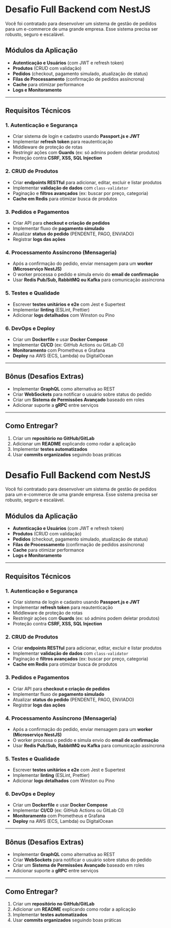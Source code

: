 # Desafio Full Backend com NestJS

Você foi contratado para desenvolver um sistema de gestão de pedidos para um e-commerce de uma grande empresa. Esse sistema precisa ser robusto, seguro e escalável.

## Módulos da Aplicação

- **Autenticação e Usuários** (com JWT e refresh token)
- **Produtos** (CRUD com validação)
- **Pedidos** (checkout, pagamento simulado, atualização de status)
- **Filas de Processamento** (confirmação de pedidos assíncrona)
- **Cache** para otimizar performance
- **Logs e Monitoramento**

---

## Requisitos Técnicos

### 1. Autenticação e Segurança
- Criar sistema de login e cadastro usando **Passport.js e JWT**
- Implementar **refresh token** para reautenticação
- Middleware de proteção de rotas
- Restringir ações com **Guards** (ex: só admins podem deletar produtos)
- Proteção contra **CSRF, XSS, SQL Injection**

### 2. CRUD de Produtos
- Criar **endpoints RESTful** para adicionar, editar, excluir e listar produtos
- Implementar **validação de dados** com `class-validator`
- Paginação e **filtros avançados** (ex: buscar por preço, categoria)
- **Cache em Redis** para otimizar busca de produtos

### 3. Pedidos e Pagamentos
- Criar API para **checkout e criação de pedidos**
- Implementar fluxo de **pagamento simulado**
- Atualizar **status do pedido** (PENDENTE, PAGO, ENVIADO)
- Registrar **logs das ações**

### 4. Processamento Assíncrono (Mensageria)
- Após a confirmação do pedido, enviar mensagem para um **worker (Microserviço NestJS)**
- O worker processa o pedido e simula envio do **email de confirmação**
- Usar **Redis Pub/Sub, RabbitMQ ou Kafka** para comunicação assíncrona

### 5. Testes e Qualidade
- Escrever **testes unitários e e2e** com Jest e Supertest
- Implementar **linting** (ESLint, Prettier)
- Adicionar **logs detalhados** com Winston ou Pino

### 6. DevOps e Deploy
- Criar um **Dockerfile** e usar **Docker Compose**
- Implementar **CI/CD** (ex: GitHub Actions ou GitLab CI)
- **Monitoramento** com Prometheus e Grafana
- **Deploy** na AWS (ECS, Lambda) ou DigitalOcean

---

## Bônus (Desafios Extras)

- Implementar **GraphQL** como alternativa ao REST
- Criar **WebSockets** para notificar o usuário sobre status do pedido
- Criar um **Sistema de Permissões Avançado** baseado em roles
- Adicionar suporte a **gRPC** entre serviços

---

## Como Entregar?

1. Criar um **repositório no GitHub/GitLab**
2. Adicionar um **README** explicando como rodar a aplicação
3. Implementar **testes automatizados**
4. Usar **commits organizados** seguindo boas práticas
# Desafio Full Backend com NestJS

Você foi contratado para desenvolver um sistema de gestão de pedidos para um e-commerce de uma grande empresa. Esse sistema precisa ser robusto, seguro e escalável.

## Módulos da Aplicação

- **Autenticação e Usuários** (com JWT e refresh token)
- **Produtos** (CRUD com validação)
- **Pedidos** (checkout, pagamento simulado, atualização de status)
- **Filas de Processamento** (confirmação de pedidos assíncrona)
- **Cache** para otimizar performance
- **Logs e Monitoramento**

---

## Requisitos Técnicos

### 1. Autenticação e Segurança
- Criar sistema de login e cadastro usando **Passport.js e JWT**
- Implementar **refresh token** para reautenticação
- Middleware de proteção de rotas
- Restringir ações com **Guards** (ex: só admins podem deletar produtos)
- Proteção contra **CSRF, XSS, SQL Injection**

### 2. CRUD de Produtos
- Criar **endpoints RESTful** para adicionar, editar, excluir e listar produtos
- Implementar **validação de dados** com `class-validator`
- Paginação e **filtros avançados** (ex: buscar por preço, categoria)
- **Cache em Redis** para otimizar busca de produtos

### 3. Pedidos e Pagamentos
- Criar API para **checkout e criação de pedidos**
- Implementar fluxo de **pagamento simulado**
- Atualizar **status do pedido** (PENDENTE, PAGO, ENVIADO)
- Registrar **logs das ações**

### 4. Processamento Assíncrono (Mensageria)
- Após a confirmação do pedido, enviar mensagem para um **worker (Microserviço NestJS)**
- O worker processa o pedido e simula envio do **email de confirmação**
- Usar **Redis Pub/Sub, RabbitMQ ou Kafka** para comunicação assíncrona

### 5. Testes e Qualidade
- Escrever **testes unitários e e2e** com Jest e Supertest
- Implementar **linting** (ESLint, Prettier)
- Adicionar **logs detalhados** com Winston ou Pino

### 6. DevOps e Deploy
- Criar um **Dockerfile** e usar **Docker Compose**
- Implementar **CI/CD** (ex: GitHub Actions ou GitLab CI)
- **Monitoramento** com Prometheus e Grafana
- **Deploy** na AWS (ECS, Lambda) ou DigitalOcean

---

## Bônus (Desafios Extras)

- Implementar **GraphQL** como alternativa ao REST
- Criar **WebSockets** para notificar o usuário sobre status do pedido
- Criar um **Sistema de Permissões Avançado** baseado em roles
- Adicionar suporte a **gRPC** entre serviços

---

## Como Entregar?

1. Criar um **repositório no GitHub/GitLab**
2. Adicionar um **README** explicando como rodar a aplicação
3. Implementar **testes automatizados**
4. Usar **commits organizados** seguindo boas práticas
